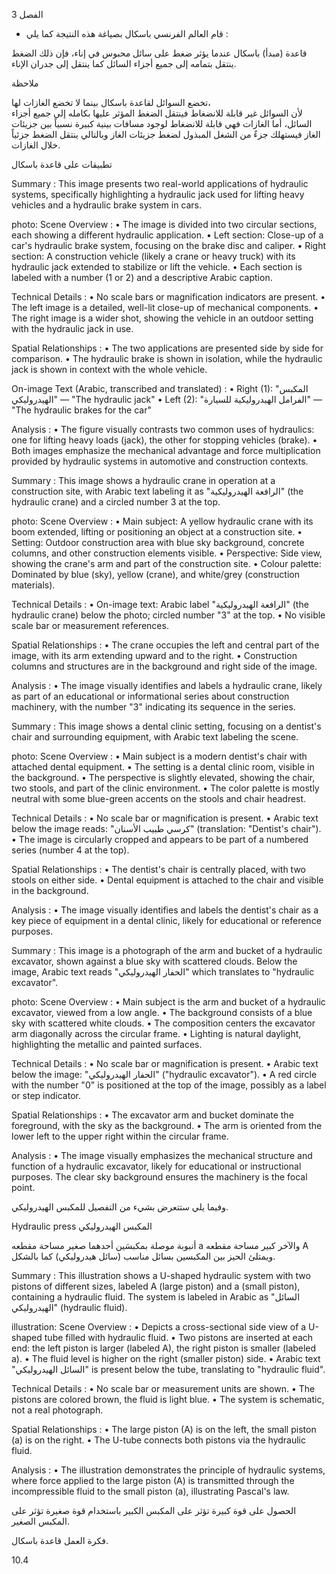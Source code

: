 3
الفصل <!-- text, from page 0 (l=0.852,t=0.033,r=0.925,b=0.074), with ID b7de6d88-a0a2-4c64-87d6-587e7602ed25 -->

* قام العالم الفرنسي باسكال بصياغة هذه النتيجة كما يلي : <!-- text, from page 0 (l=0.462,t=0.087,r=0.931,b=0.113), with ID c2ed87f8-428f-490c-b309-3e4b4d4d75f3 -->

قاعدة (مبدأ) باسكال
عندما يؤثر ضغط على سائل محبوس في إناء، فإن ذلك الضغط ينتقل بتمامه إلى جميع أجزاء السائل كما ينتقل إلى جدران الإناء. <!-- text, from page 0 (l=0.071,t=0.118,r=0.928,b=0.194), with ID dbbe2fdd-b417-4f30-a35c-75cff0f16e50 -->

ملاحظة

تخضع السوائل لقاعدة باسكال بينما لا تخضع الغازات لها،  
لأن السوائل غير قابلة للانضغاط فينتقل الضغط المؤثر عليها بكامله إلى جميع أجزاء السائل، أما الغازات فهي قابلة للانضغاط لوجود مسافات بينية كبيرة نسبياً بين جزيئات الغاز فيستهلك جزءٌ من الشغل المبذول لضغط جزيئات الغاز وبالتالي ينتقل الضغط جزئياً خلال الغازات. <!-- text, from page 0 (l=0.071,t=0.208,r=0.940,b=0.345), with ID c0caafaa-d7c9-40cb-b48d-c927592542aa -->

تطبيقات على قاعدة باسكال <!-- text, from page 0 (l=0.616,t=0.360,r=0.930,b=0.400), with ID bb77eb0b-c832-4511-a183-431d517ec717 -->

Summary : This image presents two real-world applications of hydraulic systems, specifically highlighting a hydraulic jack used for lifting heavy vehicles and a hydraulic brake system in cars.

photo:
Scene Overview :
  • The image is divided into two circular sections, each showing a different hydraulic application.
  • Left section: Close-up of a car's hydraulic brake system, focusing on the brake disc and caliper.
  • Right section: A construction vehicle (likely a crane or heavy truck) with its hydraulic jack extended to stabilize or lift the vehicle.
  • Each section is labeled with a number (1 or 2) and a descriptive Arabic caption.

Technical Details :
  • No scale bars or magnification indicators are present.
  • The left image is a detailed, well-lit close-up of mechanical components.
  • The right image is a wider shot, showing the vehicle in an outdoor setting with the hydraulic jack in use.

Spatial Relationships :
  • The two applications are presented side by side for comparison.
  • The hydraulic brake is shown in isolation, while the hydraulic jack is shown in context with the whole vehicle.

On-image Text (Arabic, transcribed and translated) :
  • Right (1): "المكبس الهيدروليكي" — "The hydraulic jack"
  • Left (2): "الفرامل الهيدروليكية للسيارة" — "The hydraulic brakes for the car"

Analysis :
  • The figure visually contrasts two common uses of hydraulics: one for lifting heavy loads (jack), the other for stopping vehicles (brake).
  • Both images emphasize the mechanical advantage and force multiplication provided by hydraulic systems in automotive and construction contexts. <!-- figure, from page 0 (l=0.579,t=0.406,r=0.921,b=0.585), with ID a1588769-d85c-42c6-a6cf-c9b2ab2041ce -->

Summary : This image shows a hydraulic crane in operation at a construction site, with Arabic text labeling it as "الرافعة الهيدروليكية" (the hydraulic crane) and a circled number 3 at the top.

photo:
Scene Overview :
  • Main subject: A yellow hydraulic crane with its boom extended, lifting or positioning an object at a construction site.
  • Setting: Outdoor construction area with blue sky background, concrete columns, and other construction elements visible.
  • Perspective: Side view, showing the crane's arm and part of the construction site.
  • Colour palette: Dominated by blue (sky), yellow (crane), and white/grey (construction materials).

Technical Details :
  • On-image text: Arabic label "الرافعة الهيدروليكية" (the hydraulic crane) below the photo; circled number "3" at the top.
  • No visible scale bar or measurement references.

Spatial Relationships :
  • The crane occupies the left and central part of the image, with its arm extending upward and to the right.
  • Construction columns and structures are in the background and right side of the image.

Analysis :
  • The image visually identifies and labels a hydraulic crane, likely as part of an educational or informational series about construction machinery, with the number "3" indicating its sequence in the series. <!-- figure, from page 0 (l=0.410,t=0.409,r=0.588,b=0.579), with ID 83bdc029-5d6f-4fc5-a6dc-80e878c7d019 -->

Summary : This image shows a dental clinic setting, focusing on a dentist's chair and surrounding equipment, with Arabic text labeling the scene.

photo:
Scene Overview :
  • Main subject is a modern dentist's chair with attached dental equipment.
  • The setting is a dental clinic room, visible in the background.
  • The perspective is slightly elevated, showing the chair, two stools, and part of the clinic environment.
  • The color palette is mostly neutral with some blue-green accents on the stools and chair headrest.

Technical Details :
  • No scale bar or magnification is present.
  • Arabic text below the image reads: "كرسي طبيب الأسنان" (translation: "Dentist's chair").
  • The image is circularly cropped and appears to be part of a numbered series (number 4 at the top).

Spatial Relationships :
  • The dentist's chair is centrally placed, with two stools on either side.
  • Dental equipment is attached to the chair and visible in the background.

Analysis :
  • The image visually identifies and labels the dentist's chair as a key piece of equipment in a dental clinic, likely for educational or reference purposes. <!-- figure, from page 0 (l=0.247,t=0.406,r=0.414,b=0.584), with ID 80c7f7c6-c66e-4a48-9a62-0b895f60c9ab -->

Summary : This image is a photograph of the arm and bucket of a hydraulic excavator, shown against a blue sky with scattered clouds. Below the image, Arabic text reads "الحفار الهيدروليكي" which translates to "hydraulic excavator".

photo:
Scene Overview :
  • Main subject is the arm and bucket of a hydraulic excavator, viewed from a low angle.
  • The background consists of a blue sky with scattered white clouds.
  • The composition centers the excavator arm diagonally across the circular frame.
  • Lighting is natural daylight, highlighting the metallic and painted surfaces.

Technical Details :
  • No scale bar or magnification is present.
  • Arabic text below the image: "الحفار الهيدروليكي" ("hydraulic excavator").
  • A red circle with the number "0" is positioned at the top of the image, possibly as a label or step indicator.

Spatial Relationships :
  • The excavator arm and bucket dominate the foreground, with the sky as the background.
  • The arm is oriented from the lower left to the upper right within the circular frame.

Analysis :
  • The image visually emphasizes the mechanical structure and function of a hydraulic excavator, likely for educational or instructional purposes. The clear sky background ensures the machinery is the focal point. <!-- figure, from page 0 (l=0.071,t=0.408,r=0.253,b=0.581), with ID 201e8bac-bff6-4178-940b-cfbe99f67f0b -->

وفيما يلي ستتعرض بشيء من التفصيل للمكبس الهيدروليكي. <!-- text, from page 0 (l=0.438,t=0.595,r=0.931,b=0.625), with ID e75f426f-00d4-4992-adbb-6e5f29ac82a7 -->

Hydraulic press المكبس الهيدروليكي <!-- text, from page 0 (l=0.513,t=0.635,r=0.931,b=0.670), with ID 29055756-e499-4141-bdb7-500f85834fe2 -->

أنبوبة موصلة بمكبسَين أحدهما صغير مساحة مقطعه a
والآخر كبير مساحة مقطعه A ويمتلئ الحيز بين المكبسين
بسائل مناسب (سائل هيدروليكي) كما بالشكل. <!-- text, from page 0 (l=0.405,t=0.676,r=0.949,b=0.781), with ID d078723a-c2ee-471f-9ffd-2940dd4d3348 -->

Summary : This illustration shows a U-shaped hydraulic system with two pistons of different sizes, labeled A (large piston) and a (small piston), containing a hydraulic fluid. The system is labeled in Arabic as "السائل الهيدروليكي" (hydraulic fluid).

illustration:
Scene Overview :
  • Depicts a cross-sectional side view of a U-shaped tube filled with hydraulic fluid.
  • Two pistons are inserted at each end: the left piston is larger (labeled A), the right piston is smaller (labeled a).
  • The fluid level is higher on the right (smaller piston) side.
  • Arabic text "السائل الهيدروليكي" is present below the tube, translating to "hydraulic fluid".

Technical Details :
  • No scale bar or measurement units are shown.
  • The pistons are colored brown, the fluid is light blue.
  • The system is schematic, not a real photograph.

Spatial Relationships :
  • The large piston (A) is on the left, the small piston (a) is on the right.
  • The U-tube connects both pistons via the hydraulic fluid.

Analysis :
  • The illustration demonstrates the principle of hydraulic systems, where force applied to the large piston (A) is transmitted through the incompressible fluid to the small piston (a), illustrating Pascal's law. <!-- figure, from page 0 (l=0.075,t=0.659,r=0.344,b=0.773), with ID c995b434-1fb7-4ca7-a711-9135dc248442 -->

الحصول على قوة كبيرة تؤثر على المكبس الكبير باستخدام قوة صغيرة تؤثر على المكبس الصغير. <!-- text, from page 0 (l=0.135,t=0.785,r=0.952,b=0.842), with ID 5e421f5d-04f7-4b77-bdd3-86419eb84c12 -->

فكرة العمل
قاعدة باسكال. <!-- text, from page 0 (l=0.752,t=0.854,r=0.947,b=0.896), with ID ec0ffef6-3427-4315-8ddb-b3dcc5768010 -->

$10.4$ <!-- marginalia, from page 0 (l=0.869,t=0.921,r=0.923,b=0.950), with ID 190d3091-e132-4721-b72f-fba48e1461a3 -->
